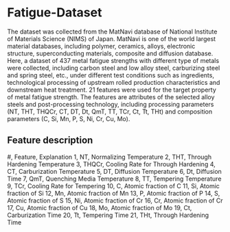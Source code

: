 # Fatigue-Dataset

The dataset was collected from the MatNavi database of National Institute of Materials Science (NIMS) of
Japan. MatNavi is one of the world largest material databases, including polymer, ceramics, alloys, electronic
structure, superconducting materials, composite and diffusion database. Here, a dataset of 437 metal fatigue strengths
with different type of metals were collected, including carbon steel and low alloy steel, carburizing steel and
spring steel, etc., under different test conditions such as ingredients, technological processing of upstream rolled
production characteristics and downstream heat treatment. 21 features were used for the target property of metal
fatigue strength. The features are attributes of the selected alloy steels and post-processing technology, including
processing parameters (NT, THT, THQCr, CT, DT, Dt, QmT, TT, TCr, Ct, Tt, THt) and composition parameters
(C, Si, Mn, P, S, Ni, Cr, Cu, Mo).

## Feature description
#, Feature, Explanation
1, NT,  Normalizing Temperature
2, THT, Through Hardening Temperature
3, THQCr, Cooling Rate for Through Hardening
4, CT, Carburization Temperature
5, DT, Diffusion Temperature
6, Dt, Diffusion Time
7, QmT, Quenching Media Temperature
8, TT, Tempering Temperature
9, TCr, Cooling Rate for Tempering
10, C, Atomic fraction of C
11, Si, Atomic fraction of Si
12, Mn, Atomic fraction of Mn
13, P, Atomic fraction of P
14, S, Atomic fraction of S
15, Ni, Atomic fraction of Cr
16, Cr, Atomic fraction of Cr
17, Cu, Atomic fraction of Cu
18, Mo, Atomic fraction of Mo
19, Ct, Carburization Time
20, Tt, Tempering Time
21, THt, Through Hardening Time

